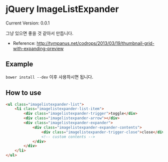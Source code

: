 jQuery ImageListExpander
===

Current Version: 0.0.1

그냥 있으면 좋을 것 같아서 만듭니다.

- Reference: <http://tympanus.net/codrops/2013/03/19/thumbnail-grid-with-expanding-preview>

## Example

`bower install --dev` 이후 사용하시면 됩니다.

## How to use

```html
<ul class="imagelistexpander-list">
    <li class="imagelistexpander-list-item">
        <div class="imagelistexpander-trigger">toggle</div>
        <div class="imagelistexpander-arrow"></div>
        <div class="imagelistexpander-expander">
            <div class="imagelistexpander-expander-contents">
                <div class="imagelistexpander-trigger-close">close</div>
                <!-- custom contents -->
            </div>
        </div>
    </li>
</ul>
```